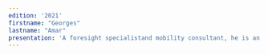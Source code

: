 ```yaml
---
edition: '2021'
firstname: "Georges"
lastname: "Amar"
presentation: 'A foresight specialistand mobility consultant, he is an associate researcher of the Chair of Theory and Methods of Innovative Design at Ecole des Mines ParisTech. He was director of the "foresight and innovative design" unit at RATP. His publications include Aimer le futur (2013) and Homo Mobilis (2016).'
---
```

